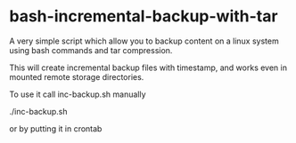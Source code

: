 # bash-incremental-backup-with-tar

A very simple script which allow you to backup content on a linux system using bash commands and tar compression.

This will create incremental backup files with timestamp, and works even in mounted remote storage directories.

To use it call inc-backup.sh manually 

./inc-backup.sh

or by putting it in crontab
